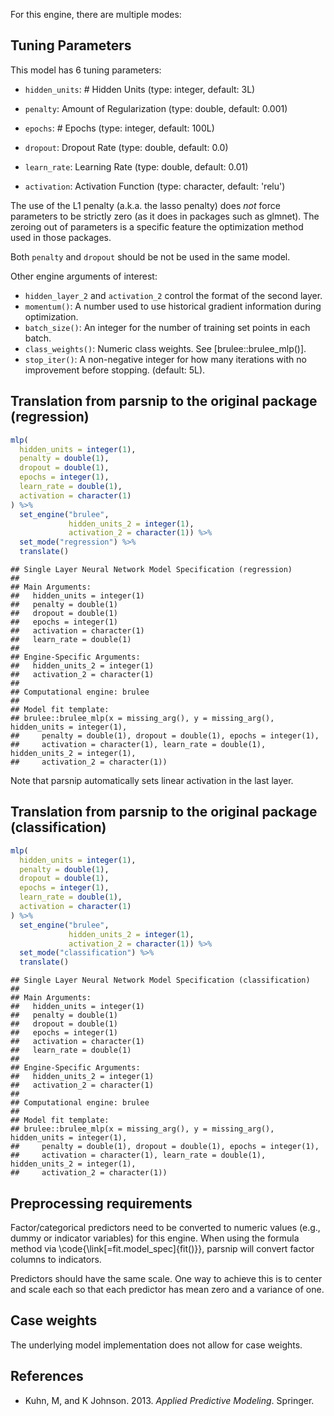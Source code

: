 


For this engine, there are multiple modes: 

## Tuning Parameters



This model has 6 tuning parameters:

- `hidden_units`: # Hidden Units (type: integer, default: 3L)

- `penalty`: Amount of Regularization (type: double, default: 0.001)

- `epochs`: # Epochs (type: integer, default: 100L)

- `dropout`: Dropout Rate (type: double, default: 0.0)

- `learn_rate`: Learning Rate (type: double, default: 0.01)

- `activation`: Activation Function (type: character, default: 'relu')

The use of the L1 penalty (a.k.a. the lasso penalty) does _not_ force parameters to be strictly zero (as it does in packages such as glmnet). The zeroing out of parameters is a specific feature the optimization method used in those packages.

Both `penalty` and `dropout` should be not be used in the same model. 

Other engine arguments of interest: 

 - `hidden_layer_2` and `activation_2` control the format of the second layer. 
 - `momentum()`: A number used to use historical gradient information during optimization.
 - `batch_size()`: An integer for the number of training set points in each batch.
 - `class_weights()`: Numeric class weights. See [brulee::brulee_mlp()].
 - `stop_iter()`: A non-negative integer for how many iterations with no improvement before stopping. (default: 5L).


## Translation from parsnip to the original package (regression)


```r
mlp(
  hidden_units = integer(1),
  penalty = double(1),
  dropout = double(1),
  epochs = integer(1),
  learn_rate = double(1),
  activation = character(1)
) %>%
  set_engine("brulee",
             hidden_units_2 = integer(1),
             activation_2 = character(1)) %>% 
  set_mode("regression") %>% 
  translate()
```

```
## Single Layer Neural Network Model Specification (regression)
## 
## Main Arguments:
##   hidden_units = integer(1)
##   penalty = double(1)
##   dropout = double(1)
##   epochs = integer(1)
##   activation = character(1)
##   learn_rate = double(1)
## 
## Engine-Specific Arguments:
##   hidden_units_2 = integer(1)
##   activation_2 = character(1)
## 
## Computational engine: brulee 
## 
## Model fit template:
## brulee::brulee_mlp(x = missing_arg(), y = missing_arg(), hidden_units = integer(1), 
##     penalty = double(1), dropout = double(1), epochs = integer(1), 
##     activation = character(1), learn_rate = double(1), hidden_units_2 = integer(1), 
##     activation_2 = character(1))
```

Note that parsnip automatically sets linear activation in the last layer. 

## Translation from parsnip to the original package (classification)


```r
mlp(
  hidden_units = integer(1),
  penalty = double(1),
  dropout = double(1),
  epochs = integer(1),
  learn_rate = double(1),
  activation = character(1)
) %>% 
  set_engine("brulee",
             hidden_units_2 = integer(1),
             activation_2 = character(1)) %>% 
  set_mode("classification") %>% 
  translate()
```

```
## Single Layer Neural Network Model Specification (classification)
## 
## Main Arguments:
##   hidden_units = integer(1)
##   penalty = double(1)
##   dropout = double(1)
##   epochs = integer(1)
##   activation = character(1)
##   learn_rate = double(1)
## 
## Engine-Specific Arguments:
##   hidden_units_2 = integer(1)
##   activation_2 = character(1)
## 
## Computational engine: brulee 
## 
## Model fit template:
## brulee::brulee_mlp(x = missing_arg(), y = missing_arg(), hidden_units = integer(1), 
##     penalty = double(1), dropout = double(1), epochs = integer(1), 
##     activation = character(1), learn_rate = double(1), hidden_units_2 = integer(1), 
##     activation_2 = character(1))
```


## Preprocessing requirements


Factor/categorical predictors need to be converted to numeric values (e.g., dummy or indicator variables) for this engine. When using the formula method via \\code{\\link[=fit.model_spec]{fit()}}, parsnip will convert factor columns to indicators.


Predictors should have the same scale. One way to achieve this is to center and 
scale each so that each predictor has mean zero and a variance of one.

## Case weights


The underlying model implementation does not allow for case weights. 

## References

 - Kuhn, M, and K Johnson. 2013. _Applied Predictive Modeling_. Springer.



